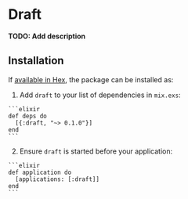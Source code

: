 # Draft

**TODO: Add description**

## Installation

If [available in Hex](https://hex.pm/docs/publish), the package can be installed as:

  1. Add `draft` to your list of dependencies in `mix.exs`:

    ```elixir
    def deps do
      [{:draft, "~> 0.1.0"}]
    end
    ```

  2. Ensure `draft` is started before your application:

    ```elixir
    def application do
      [applications: [:draft]]
    end
    ```

